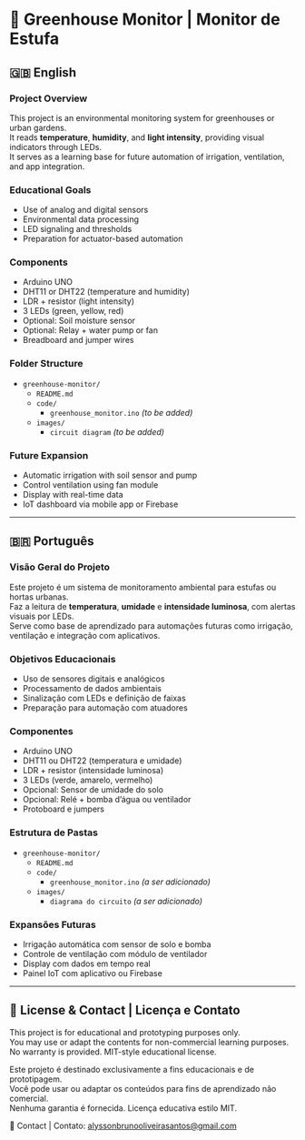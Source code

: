 # 🌿 Greenhouse Monitor | Monitor de Estufa

## 🇬🇧 English

### Project Overview

This project is an environmental monitoring system for greenhouses or urban gardens.  
It reads **temperature**, **humidity**, and **light intensity**, providing visual indicators through LEDs.  
It serves as a learning base for future automation of irrigation, ventilation, and app integration.

### Educational Goals

- Use of analog and digital sensors  
- Environmental data processing  
- LED signaling and thresholds  
- Preparation for actuator-based automation

### Components

- Arduino UNO  
- DHT11 or DHT22 (temperature and humidity)  
- LDR + resistor (light intensity)  
- 3 LEDs (green, yellow, red)  
- Optional: Soil moisture sensor  
- Optional: Relay + water pump or fan  
- Breadboard and jumper wires

### Folder Structure

- `greenhouse-monitor/`
  - `README.md`
  - `code/`
    - `greenhouse_monitor.ino` *(to be added)*
  - `images/`
    - `circuit diagram` *(to be added)*

### Future Expansion

- Automatic irrigation with soil sensor and pump  
- Control ventilation using fan module  
- Display with real-time data  
- IoT dashboard via mobile app or Firebase

---

## 🇧🇷 Português

### Visão Geral do Projeto

Este projeto é um sistema de monitoramento ambiental para estufas ou hortas urbanas.  
Faz a leitura de **temperatura**, **umidade** e **intensidade luminosa**, com alertas visuais por LEDs.  
Serve como base de aprendizado para automações futuras como irrigação, ventilação e integração com aplicativos.

### Objetivos Educacionais

- Uso de sensores digitais e analógicos  
- Processamento de dados ambientais  
- Sinalização com LEDs e definição de faixas  
- Preparação para automação com atuadores

### Componentes

- Arduino UNO  
- DHT11 ou DHT22 (temperatura e umidade)  
- LDR + resistor (intensidade luminosa)  
- 3 LEDs (verde, amarelo, vermelho)  
- Opcional: Sensor de umidade do solo  
- Opcional: Relé + bomba d’água ou ventilador  
- Protoboard e jumpers

### Estrutura de Pastas

- `greenhouse-monitor/`
  - `README.md`
  - `code/`
    - `greenhouse_monitor.ino` *(a ser adicionado)*
  - `images/`
    - `diagrama do circuito` *(a ser adicionado)*

### Expansões Futuras

- Irrigação automática com sensor de solo e bomba  
- Controle de ventilação com módulo de ventilador  
- Display com dados em tempo real  
- Painel IoT com aplicativo ou Firebase

---

## 🔐 License & Contact | Licença e Contato

This project is for educational and prototyping purposes only.  
You may use or adapt the contents for non-commercial learning purposes.  
No warranty is provided. MIT-style educational license.

Este projeto é destinado exclusivamente a fins educacionais e de prototipagem.  
Você pode usar ou adaptar os conteúdos para fins de aprendizado não comercial.  
Nenhuma garantia é fornecida. Licença educativa estilo MIT.

📧 Contact | Contato: alyssonbrunooliveirasantos@gmail.com
